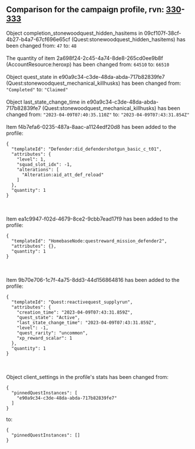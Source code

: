 ## Comparison for the campaign profile, rvn: [330](https://github.com/PRO100KatYT/FortniteProfileRevisions/tree/main/profiles/campaign/330%20campaign.json)-[333](https://github.com/PRO100KatYT/FortniteProfileRevisions/tree/main/profiles/campaign/333%20campaign.json)

Object completion_stonewoodquest_hidden_hasitems in 09cf107f-38cf-4b27-b4a7-67cf696e65cf (Quest:stonewoodquest_hidden_hasitems) has been changed from: `47` to: `48`
<br><br>
The quantity of item 2a698f24-2c45-4a74-8de8-265cd0ee9b8f (AccountResource:heroxp) has been changed from: `64510` to: `66510`
<br><br>
Object quest_state in e90a9c34-c3de-48da-abda-717b82839fe7 (Quest:stonewoodquest_mechanical_killhusks) has been changed from: `"Completed"` to: `"Claimed"`
<br><br>
Object last_state_change_time in e90a9c34-c3de-48da-abda-717b82839fe7 (Quest:stonewoodquest_mechanical_killhusks) has been changed from: `"2023-04-09T07:40:35.110Z"` to: `"2023-04-09T07:43:31.854Z"`
<br><br>
Item f4b7efa6-0235-487a-8aac-a1124edf20d8 has been added to the profile:

```
{
  "templateId": "Defender:did_defendershotgun_basic_c_t01",
  "attributes": {
    "level": 1,
    "squad_slot_idx": -1,
    "alterations": [
      "Alteration:aid_att_def_reload"
    ]
  },
  "quantity": 1
}
```

<br><br>
Item ea1c9947-f02d-4679-8ce2-9cbb7ead17f9 has been added to the profile:

```
{
  "templateId": "HomebaseNode:questreward_mission_defender2",
  "attributes": {},
  "quantity": 1
}
```

<br><br>
Item 9b70e706-1c7f-4a75-8dd3-44d156864816 has been added to the profile:

```
{
  "templateId": "Quest:reactivequest_supplyrun",
  "attributes": {
    "creation_time": "2023-04-09T07:43:31.859Z",
    "quest_state": "Active",
    "last_state_change_time": "2023-04-09T07:43:31.859Z",
    "level": -1,
    "quest_rarity": "uncommon",
    "xp_reward_scalar": 1
  },
  "quantity": 1
}
```

<br><br>
Object client_settings in the profile's stats has been changed from:

```
{
  "pinnedQuestInstances": [
    "e90a9c34-c3de-48da-abda-717b82839fe7"
  ]
}
```

to:

```
{
  "pinnedQuestInstances": []
}
```

<br><br>
